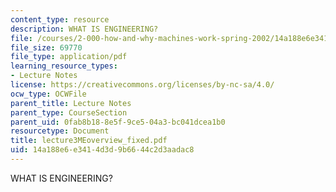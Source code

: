 ```yaml
---
content_type: resource
description: WHAT IS ENGINEERING?
file: /courses/2-000-how-and-why-machines-work-spring-2002/14a188e6e3414d3d9b6644c2d3aadac8_lecture3MEoverview_fixed.pdf
file_size: 69770
file_type: application/pdf
learning_resource_types:
- Lecture Notes
license: https://creativecommons.org/licenses/by-nc-sa/4.0/
ocw_type: OCWFile
parent_title: Lecture Notes
parent_type: CourseSection
parent_uid: 0fab8b18-8e5f-9ce5-04a3-bc041dcea1b0
resourcetype: Document
title: lecture3MEoverview_fixed.pdf
uid: 14a188e6-e341-4d3d-9b66-44c2d3aadac8
---
```

WHAT IS ENGINEERING?